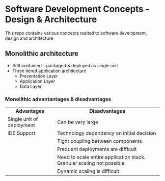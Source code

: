 # Software Development Concepts - Design & Architecture
This repo contains various concepts realted to software development, design and architecture

## Monolithic architecture

* Self contained - packaged & deployed as single unit
* Three tiered application architecture
  * Presentation Layer
  * Application Layer
  * Data Layer
  
 ### Monolithic advantantages & disadvantages
 <table>
  <tr><td align="center"><b>Advantages</b> </td><td align="center"><b>Disadvantages</b> </td></tr>
  <tr><td>Single unit of deployment</td><td>Can be very large</td></tr>
  <tr><td>IDE Support</td><td>Technology dependency on initial decision</td></tr>
  <tr><td></td><td>Tight coupling between components</td></tr>
  <tr><td></td><td>Frequent deployments are difficult</td></tr>
  <tr><td></td><td>Need to scale entire application stack. Granular scaling not possible.</td></tr>
  <tr><td></td><td>Dynamic scaling is difficult</td></tr>
 </table>
